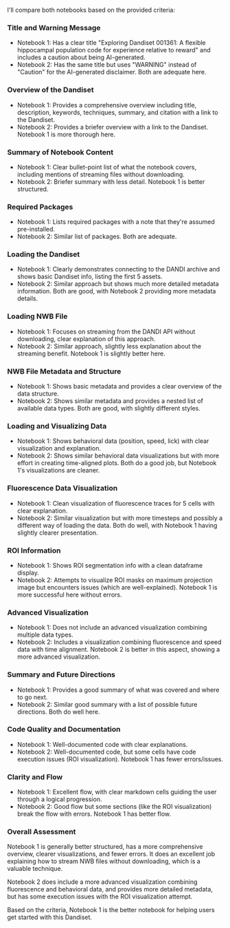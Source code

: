I'll compare both notebooks based on the provided criteria:

### Title and Warning Message
- Notebook 1: Has a clear title "Exploring Dandiset 001361: A flexible hippocampal population code for experience relative to reward" and includes a caution about being AI-generated.
- Notebook 2: Has the same title but uses "WARNING" instead of "Caution" for the AI-generated disclaimer.
Both are adequate here.

### Overview of the Dandiset
- Notebook 1: Provides a comprehensive overview including title, description, keywords, techniques, summary, and citation with a link to the Dandiset.
- Notebook 2: Provides a briefer overview with a link to the Dandiset.
Notebook 1 is more thorough here.

### Summary of Notebook Content
- Notebook 1: Clear bullet-point list of what the notebook covers, including mentions of streaming files without downloading.
- Notebook 2: Briefer summary with less detail.
Notebook 1 is better structured.

### Required Packages
- Notebook 1: Lists required packages with a note that they're assumed pre-installed.
- Notebook 2: Similar list of packages.
Both are adequate.

### Loading the Dandiset
- Notebook 1: Clearly demonstrates connecting to the DANDI archive and shows basic Dandiset info, listing the first 5 assets.
- Notebook 2: Similar approach but shows much more detailed metadata information.
Both are good, with Notebook 2 providing more metadata details.

### Loading NWB File
- Notebook 1: Focuses on streaming from the DANDI API without downloading, clear explanation of this approach.
- Notebook 2: Similar approach, slightly less explanation about the streaming benefit.
Notebook 1 is slightly better here.

### NWB File Metadata and Structure
- Notebook 1: Shows basic metadata and provides a clear overview of the data structure.
- Notebook 2: Shows similar metadata and provides a nested list of available data types.
Both are good, with slightly different styles.

### Loading and Visualizing Data
- Notebook 1: Shows behavioral data (position, speed, lick) with clear visualization and explanation.
- Notebook 2: Shows similar behavioral data visualizations but with more effort in creating time-aligned plots.
Both do a good job, but Notebook 1's visualizations are cleaner.

### Fluorescence Data Visualization
- Notebook 1: Clean visualization of fluorescence traces for 5 cells with clear explanation.
- Notebook 2: Similar visualization but with more timesteps and possibly a different way of loading the data.
Both do well, with Notebook 1 having slightly clearer presentation.

### ROI Information
- Notebook 1: Shows ROI segmentation info with a clean dataframe display.
- Notebook 2: Attempts to visualize ROI masks on maximum projection image but encounters issues (which are well-explained).
Notebook 1 is more successful here without errors.

### Advanced Visualization
- Notebook 1: Does not include an advanced visualization combining multiple data types.
- Notebook 2: Includes a visualization combining fluorescence and speed data with time alignment.
Notebook 2 is better in this aspect, showing a more advanced visualization.

### Summary and Future Directions
- Notebook 1: Provides a good summary of what was covered and where to go next.
- Notebook 2: Similar good summary with a list of possible future directions.
Both do well here.

### Code Quality and Documentation
- Notebook 1: Well-documented code with clear explanations.
- Notebook 2: Well-documented code, but some cells have code execution issues (ROI visualization).
Notebook 1 has fewer errors/issues.

### Clarity and Flow
- Notebook 1: Excellent flow, with clear markdown cells guiding the user through a logical progression.
- Notebook 2: Good flow but some sections (like the ROI visualization) break the flow with errors.
Notebook 1 has better flow.

### Overall Assessment
Notebook 1 is generally better structured, has a more comprehensive overview, clearer visualizations, and fewer errors. It does an excellent job explaining how to stream NWB files without downloading, which is a valuable technique.

Notebook 2 does include a more advanced visualization combining fluorescence and behavioral data, and provides more detailed metadata, but has some execution issues with the ROI visualization attempt.

Based on the criteria, Notebook 1 is the better notebook for helping users get started with this Dandiset.